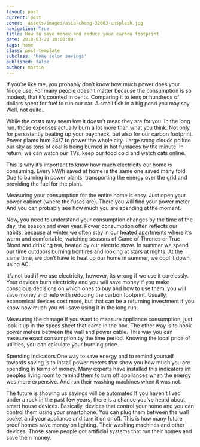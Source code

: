 ```yaml
---
layout: post
current: post
cover:  assets/images/asia-chang-32003-unsplash.jpg
navigation: True
title: How to save money and reduce your carbon footprint
date: 2018-03-21 10:00:00
tags: home
class: post-template
subclass: 'home solar savings'
published: false
author: martin
---
```



If you’re like me, you probably don’t know how much power does your fridge use. For many people doesn’t matter because the consumption is so modest, that it’s counted in cents. Comparing it to tens or hundreds of dollars spent for fuel to run our car. A small fish in a big pond you may say. Well, not quite..

While the costs may seem low it doesn’t mean they are for you. In the long run, those expenses actually burn a lot more than what you think. Not only for persistently beating up your paycheck, but also for our carbon footprint. Power plants hum 24/7 to power the whole city. Large smog clouds pollute our sky as tons of coal is being burned in hot furnaces by the minute. In return, we can watch our TVs, keep our food cold and watch cats online.

This is why it’s important to know how much electricity our home is consuming. Every kW/h saved at home is the same one saved many fold. Due to burning in power plants, transporting the energy over the grid and providing the fuel for the plant.

Measuring your consumption for the entire home is easy. Just open your power cabinet (where the fuses are). There you will find your power meter. And you can probably see how much you are spending at the moment.

Now, you need to understand your consumption changes by the time of the day, the season and even year. Power consumption often reflects our habits, because at winter we often stay in our heated apartments where it’s warm and comfortable, watching seasons of Game of Thrones or True Blood and drinking tea, heated by our electric stove. In summer we spend our time outdoors burning bonfires and looking at stars at nights. At the same time, we don’t have to heat up our home in summer, we cool it down, using AC.

It’s not bad if we use electricity, however, its wrong if we use it carelessly. Your devices burn electricity and you will save money if you make conscious decisions on which ones to buy and how to use them, you will save money and help with reducing the carbon footprint. Usually, economical devices cost more, but that can be a returning investment if you know how much you will save using it in the long run.

Measuring the damage
If you want to measure appliance consumption, just look it up in the specs sheet that came in the box. The other way is to hook power meters between the wall and power cable. This way you can measure exact consumption by the time period. Knowing the local price of utilities, you can calculate your burning price.

Spending indicators
One way to save energy and to remind yourself towards saving is to install power meters that show you how much you are spending in terms of money. Many experts have installed this indicators int peoples living room to remind them to turn off appliances when the energy was more expensive. And run their washing machines when it was not.

The future is showing us savings will be automated
If you haven’t lived under a rock in the past few years, there is a chance you’ve heard about smart house devices. Basically, devices that control your home and you can control them using your smartphone. You can plug them between the wall socket and your appliance and turn it on or off. This is how many future proof homes save money on lighting. Their washing machines and other devices. Those same people got artificial systems that run their homes and save them money.
